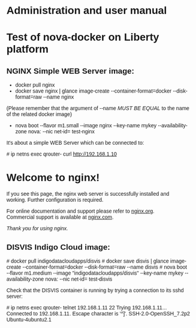 # Administration and user manual
Test of nova-docker on Liberty platform
=======================================

NGINX Simple WEB Server image:
------------------------------ 

* docker pull nginx
* docker save nginx | glance image-create --container-format=docker --disk-format=raw --name nginx

(Please remember that the argument of --name *MUST BE EQUAL* to the name of the related docker image)

* nova boot --flavor m1.small --image nginx --key-name mykey --availability-zone nova:<DOCKER-ENABLED-COMPUTE-NODE> --nic net-id=<NETWORK-ID> test-nginx

It's about a simple WEB Server which can be connected to:

\# ip netns exec qrouter-<PROPERNAMESPACE> curl http://192.168.1.10
<!DOCTYPE html>
<html>
<head>
<title>Welcome to nginx!</title>
<style>
    body {
        width: 35em;
        margin: 0 auto;
        font-family: Tahoma, Verdana, Arial, sans-serif;
    }
</style>
</head>
<body>
<h1>Welcome to nginx!</h1>
<p>If you see this page, the nginx web server is successfully installed and
working. Further configuration is required.</p>

<p>For online documentation and support please refer to
<a href="http://nginx.org/">nginx.org</a>.<br/>
Commercial support is available at
<a href="http://nginx.com/">nginx.com</a>.</p>

<p><em>Thank you for using nginx.</em></p>
</body>
</html>

DISVIS Indigo Cloud image:
--------------------------
\# docker pull indigodatacloudapps/disvis
\# docker save disvis | glance image-create --container-format=docker --disk-format=raw --name disvis
\# nova boot --flavor m1.medium --image "indigodatacloudapps/disvis" --key-name mykey --availability-zone nova:<DOCKER-ENABLED-COMPUTE-NODE> --nic net-id=<NETWORK-ID> test-disvis

Check that the DISVIS container is running by trying a connection to its sshd server:

\# ip netns exec qrouter-<PROPERNAMESPACE> telnet 192.168.1.11 22
Trying 192.168.1.11...
Connected to 192.168.1.11.
Escape character is '^]'.
SSH-2.0-OpenSSH_7.2p2 Ubuntu-4ubuntu2.1
